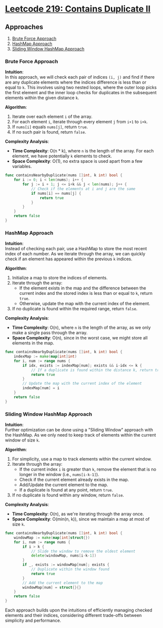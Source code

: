# [Leetcode 219: Contains Duplicate II](https://leetcode.com/problems/contains-duplicate-ii/)

## Approaches
1. [Brute Force Approach](#brute-force-approach)
2. [HashMap Approach](#hashmap-approach)
3. [Sliding Window HashMap Approach](#sliding-window-hashmap-approach)

### Brute Force Approach

**Intuition**:  
In this approach, we will check each pair of indices `(i, j)` and find if there are any duplicate elements where the indices difference is less than or equal to `k`. This involves using two nested loops, where the outer loop picks the first element and the inner loop checks for duplicates in the subsequent elements within the given distance `k`.

**Algorithm**:
1. Iterate over each element `i` of the array.
2. For each element `i`, iterate through every element `j` from `i+1` to `i+k`.
3. If `nums[i]` equals `nums[j]`, return `true`.
4. If no such pair is found, return `false`.

**Complexity Analysis**:
- **Time Complexity**: O(n * k), where `n` is the length of the array. For each element, we have potentially `k` elements to check.
- **Space Complexity**: O(1), no extra space is used apart from a few variables.

```go
func containsNearbyDuplicate(nums []int, k int) bool {
    for i := 0; i < len(nums); i++ {
        for j := i + 1; j <= i+k && j < len(nums); j++ {
            // Check if the elements at i and j are the same
            if nums[i] == nums[j] {
                return true
            }
        }
    }
    return false
}
```

### HashMap Approach

**Intuition**:  
Instead of checking each pair, use a HashMap to store the most recent index of each number. As we iterate through the array, we can quickly check if an element has appeared within the previous `k` indices.

**Algorithm**:
1. Initialize a map to store the indices of elements.
2. Iterate through the array:
   - If the element exists in the map and the difference between the current index and the stored index is less than or equal to `k`, return `true`.
   - Otherwise, update the map with the current index of the element.
3. If no duplicate is found within the required range, return `false`.

**Complexity Analysis**:
- **Time Complexity**: O(n), where `n` is the length of the array, as we only make a single pass through the array.
- **Space Complexity**: O(n), since in the worst case, we might store all elements in the map.

```go
func containsNearbyDuplicate(nums []int, k int) bool {
    indexMap := make(map[int]int)
    for i, num := range nums {
        if idx, exists := indexMap[num]; exists && i-idx <= k {
            // If a duplicate is found within the distance k, return true
            return true
        }
        // Update the map with the current index of the element
        indexMap[num] = i
    }
    return false
}
```

### Sliding Window HashMap Approach

**Intuition**:  
Further optimization can be done using a "Sliding Window" approach with the HashMap. As we only need to keep track of elements within the current window of size `k`.

**Algorithm**:
1. For simplicity, use a map to track elements within the current window.
2. Iterate through the array:
   - If the current index `i` is greater than `k`, remove the element that is no longer in the window (i.e., `nums[i-k-1]`).
   - Check if the current element already exists in the map.
   - Add/Update the current element to the map.
   - If a duplicate is found at any point, return `true`.
3. If no duplicate is found within any window, return `false`.

**Complexity Analysis**:
- **Time Complexity**: O(n), as we're iterating through the array once.
- **Space Complexity**: O(min(n, k)), since we maintain a map at most of size `k`.

```go
func containsNearbyDuplicate(nums []int, k int) bool {
    windowMap := make(map[int]struct{})
    for i, num := range nums {
        if i > k {
            // Slide the window to remove the oldest element
            delete(windowMap, nums[i-k-1])
        }
        if _, exists := windowMap[num]; exists {
            // Duplicate within the window found
            return true
        }
        // Add the current element to the map
        windowMap[num] = struct{}{}
    }
    return false
}
```

Each approach builds upon the intuitions of efficiently managing checked elements and their indices, considering different trade-offs between simplicity and performance.

